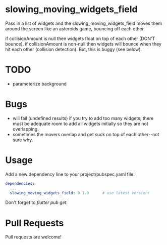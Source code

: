 # slowing_moving_widgets_field

Pass in a list of widgets and the slowing_moving_widgets_field moves them around the screen like an asteroids game, bouncing off each other.

if collisionAmount is null then widgets float on top of each other (DON'T bounce).
if collisionAmount is non-null then widgets will bounce when they hit each other (collision detection).  But, this is buggy (see below).
 

# TODO
- parameterize background


# Bugs
- will fail (undefined results) if you try to add too many widgets; there must be adequate room to add all widgets initially so they are not overlapping.  
- sometimes the movers overlap and get suck on top of each other--not sure why.


# Usage
Add a new dependency line to your project/pubspec.yaml file:

```yaml
dependencies:
  ...
  slowing_moving_widgets_field: 0.1.0      # use latest version!
```

Don't forget to *flutter pub get*.


# Pull Requests
Pull requests are welcome!
